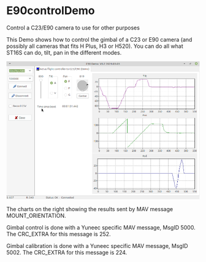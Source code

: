 # E90controlDemo
Control a C23/E90 camera to use for other purposes

This Demo shows how to control the gimbal of a C23 or E90 camera (and possibly all cameras that fits H Plus, H3 or H520).
You can do all what ST16S can do, tilt, pan in the different modes.

![Screenshot](Screenshot.png)

The charts on the right showing the results sent by MAV message MOUNT_ORIENTATION.



Gimbal control is done with a Yuneec specific MAV message, MsgID 5000. The CRC_EXTRA for this message is 252.



Gimbal calibration is done with a Yuneec specific MAV message, MsgID 5002. The CRC_EXTRA for this message is 224.
